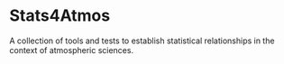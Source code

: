 # Stats4Atmos
A collection of tools and tests to establish statistical relationships in the context of atmospheric sciences.
